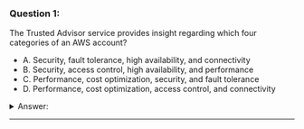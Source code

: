 ### Question 1:

The Trusted Advisor service provides insight regarding which four categories of an AWS account?

- A. Security, fault tolerance, high availability, and connectivity
- B. Security, access control, high availability, and performance
- C. Performance, cost optimization, security, and fault tolerance
- D. Performance, cost optimization, access control, and connectivity

<details><summary>Answer:</summary><p>
[C]

Explanation:

Question 1@http://jayendrapatil.com/aws-trusted-advisor-categories/

C: Note Service limits is a latest addition

C: ( – )

</p></details><hr>

